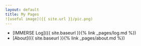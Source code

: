 ```yaml
---
layout: default
title: My Pages
![useful image]({{ site.url }}/pic.png)
---
```

  * [IMMERSE Log]({{ site.baseurl }}{% link _pages/log.md %})
  * [About]({{ site.baseurl }}{% link _pages/about.md %})
  